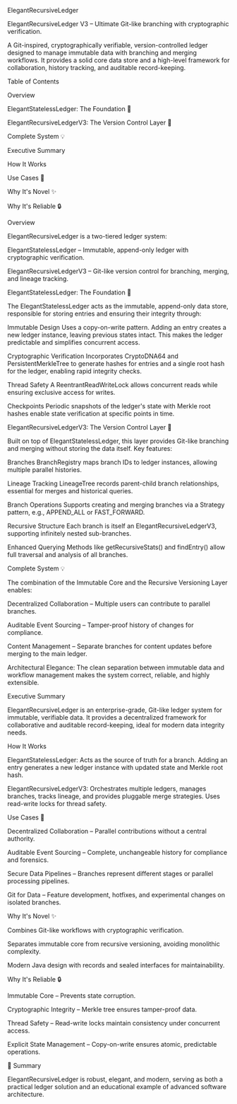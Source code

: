ElegantRecursiveLedger

ElegantRecursiveLedger V3 – Ultimate Git-like branching with cryptographic verification.

A Git-inspired, cryptographically verifiable, version-controlled ledger designed to manage immutable data with branching and merging workflows. It provides a solid core data store and a high-level framework for collaboration, history tracking, and auditable record-keeping.

Table of Contents

Overview

ElegantStatelessLedger: The Foundation 🧱

ElegantRecursiveLedgerV3: The Version Control Layer 🌳

Complete System 💡

Executive Summary

How It Works

Use Cases 💼

Why It's Novel ✨

Why It's Reliable 🔒

Overview

ElegantRecursiveLedger is a two-tiered ledger system:

ElegantStatelessLedger – Immutable, append-only ledger with cryptographic verification.

ElegantRecursiveLedgerV3 – Git-like version control for branching, merging, and lineage tracking.

ElegantStatelessLedger: The Foundation 🧱

The ElegantStatelessLedger acts as the immutable, append-only data store, responsible for storing entries and ensuring their integrity through:

Immutable Design
Uses a copy-on-write pattern. Adding an entry creates a new ledger instance, leaving previous states intact. This makes the ledger predictable and simplifies concurrent access.

Cryptographic Verification
Incorporates CryptoDNA64 and PersistentMerkleTree to generate hashes for entries and a single root hash for the ledger, enabling rapid integrity checks.

Thread Safety
A ReentrantReadWriteLock allows concurrent reads while ensuring exclusive access for writes.

Checkpoints
Periodic snapshots of the ledger's state with Merkle root hashes enable state verification at specific points in time.

ElegantRecursiveLedgerV3: The Version Control Layer 🌳

Built on top of ElegantStatelessLedger, this layer provides Git-like branching and merging without storing the data itself. Key features:

Branches
BranchRegistry maps branch IDs to ledger instances, allowing multiple parallel histories.

Lineage Tracking
LineageTree records parent-child branch relationships, essential for merges and historical queries.

Branch Operations
Supports creating and merging branches via a Strategy pattern, e.g., APPEND_ALL or FAST_FORWARD.

Recursive Structure
Each branch is itself an ElegantRecursiveLedgerV3, supporting infinitely nested sub-branches.

Enhanced Querying
Methods like getRecursiveStats() and findEntry() allow full traversal and analysis of all branches.

Complete System 💡

The combination of the Immutable Core and the Recursive Versioning Layer enables:

Decentralized Collaboration – Multiple users can contribute to parallel branches.

Auditable Event Sourcing – Tamper-proof history of changes for compliance.

Content Management – Separate branches for content updates before merging to the main ledger.

Architectural Elegance:
The clean separation between immutable data and workflow management makes the system correct, reliable, and highly extensible.

Executive Summary

ElegantRecursiveLedger is an enterprise-grade, Git-like ledger system for immutable, verifiable data. It provides a decentralized framework for collaborative and auditable record-keeping, ideal for modern data integrity needs.

How It Works

ElegantStatelessLedger:
Acts as the source of truth for a branch. Adding an entry generates a new ledger instance with updated state and Merkle root hash.

ElegantRecursiveLedgerV3:
Orchestrates multiple ledgers, manages branches, tracks lineage, and provides pluggable merge strategies. Uses read-write locks for thread safety.

Use Cases 💼

Decentralized Collaboration – Parallel contributions without a central authority.

Auditable Event Sourcing – Complete, unchangeable history for compliance and forensics.

Secure Data Pipelines – Branches represent different stages or parallel processing pipelines.

Git for Data – Feature development, hotfixes, and experimental changes on isolated branches.

Why It's Novel ✨

Combines Git-like workflows with cryptographic verification.

Separates immutable core from recursive versioning, avoiding monolithic complexity.

Modern Java design with records and sealed interfaces for maintainability.

Why It's Reliable 🔒

Immutable Core – Prevents state corruption.

Cryptographic Integrity – Merkle tree ensures tamper-proof data.

Thread Safety – Read-write locks maintain consistency under concurrent access.

Explicit State Management – Copy-on-write ensures atomic, predictable operations.

🌟 Summary

ElegantRecursiveLedger is robust, elegant, and modern, serving as both a practical ledger solution and an educational example of advanced software architecture.
